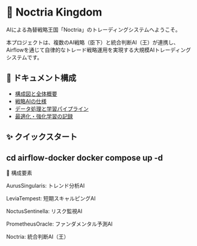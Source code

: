 # 👑 Noctria Kingdom

AIによる為替戦略王国「Noctria」のトレーディングシステムへようこそ。

本プロジェクトは、複数のAI戦略（臣下）と統合判断AI（王）が連携し、Airflowを通じて自律的なトレード戦略運用を実現する大規模AIトレーディングシステムです。

## 📁 ドキュメント構成

- [構成図と全体概要](docs/architecture.md)
- [戦略AIの仕様](docs/strategy_manual.md)
- [データ処理と学習パイプライン](docs/data_handling.md)
- [最適化・強化学習の記録](docs/optimization_notes.md)

## ✨ クイックスタート

cd airflow-docker
docker compose up -d
------

🧠 構成要素

AurusSingularis: トレンド分析AI

LeviaTempest: 短期スキャルピングAI

NoctusSentinella: リスク監視AI

PrometheusOracle: ファンダメンタル予測AI

Noctria: 統合判断AI（王）
